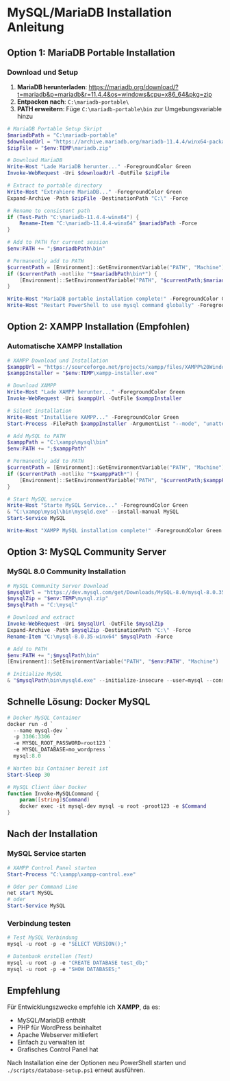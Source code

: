 # MySQL/MariaDB Installation Anleitung

## Option 1: MariaDB Portable Installation

### Download und Setup

1. **MariaDB herunterladen**: https://mariadb.org/download/?t=mariadb&p=mariadb&r=11.4.4&os=windows&cpu=x86_64&pkg=zip
2. **Entpacken nach**: `C:\mariadb-portable\`
3. **PATH erweitern**: Füge `C:\mariadb-portable\bin` zur Umgebungsvariable hinzu

```powershell
# MariaDB Portable Setup Skript
$mariadbPath = "C:\mariadb-portable"
$downloadUrl = "https://archive.mariadb.org/mariadb-11.4.4/winx64-packages/mariadb-11.4.4-winx64.zip"
$zipFile = "$env:TEMP\mariadb.zip"

# Download MariaDB
Write-Host "Lade MariaDB herunter..." -ForegroundColor Green
Invoke-WebRequest -Uri $downloadUrl -OutFile $zipFile

# Extract to portable directory
Write-Host "Extrahiere MariaDB..." -ForegroundColor Green
Expand-Archive -Path $zipFile -DestinationPath "C:\" -Force

# Rename to consistent path
if (Test-Path "C:\mariadb-11.4.4-winx64") {
    Rename-Item "C:\mariadb-11.4.4-winx64" $mariadbPath -Force
}

# Add to PATH for current session
$env:PATH += ";$mariadbPath\bin"

# Permanently add to PATH
$currentPath = [Environment]::GetEnvironmentVariable("PATH", "Machine")
if ($currentPath -notlike "*$mariadbPath\bin*") {
    [Environment]::SetEnvironmentVariable("PATH", "$currentPath;$mariadbPath\bin", "Machine")
}

Write-Host "MariaDB portable installation complete!" -ForegroundColor Green
Write-Host "Restart PowerShell to use mysql command globally" -ForegroundColor Yellow
```

## Option 2: XAMPP Installation (Empfohlen)

### Automatische XAMPP Installation

```powershell
# XAMPP Download und Installation
$xamppUrl = "https://sourceforge.net/projects/xampp/files/XAMPP%20Windows/8.2.12/xampp-windows-x64-8.2.12-0-VS16-installer.exe/download"
$xamppInstaller = "$env:TEMP\xampp-installer.exe"

# Download XAMPP
Write-Host "Lade XAMPP herunter..." -ForegroundColor Green
Invoke-WebRequest -Uri $xamppUrl -OutFile $xamppInstaller

# Silent installation
Write-Host "Installiere XAMPP..." -ForegroundColor Green
Start-Process -FilePath $xamppInstaller -ArgumentList "--mode", "unattended", "--unattendedmodeui", "none" -Wait

# Add MySQL to PATH
$xamppPath = "C:\xampp\mysql\bin"
$env:PATH += ";$xamppPath"

# Permanently add to PATH
$currentPath = [Environment]::GetEnvironmentVariable("PATH", "Machine")
if ($currentPath -notlike "*$xamppPath*") {
    [Environment]::SetEnvironmentVariable("PATH", "$currentPath;$xamppPath", "Machine")
}

# Start MySQL service
Write-Host "Starte MySQL Service..." -ForegroundColor Green
& "C:\xampp\mysql\bin\mysqld.exe" --install-manual MySQL
Start-Service MySQL

Write-Host "XAMPP MySQL installation complete!" -ForegroundColor Green
```

## Option 3: MySQL Community Server

### MySQL 8.0 Community Installation

```powershell
# MySQL Community Server Download
$mysqlUrl = "https://dev.mysql.com/get/Downloads/MySQL-8.0/mysql-8.0.35-winx64.zip"
$mysqlZip = "$env:TEMP\mysql.zip"
$mysqlPath = "C:\mysql"

# Download and extract
Invoke-WebRequest -Uri $mysqlUrl -OutFile $mysqlZip
Expand-Archive -Path $mysqlZip -DestinationPath "C:\" -Force
Rename-Item "C:\mysql-8.0.35-winx64" $mysqlPath -Force

# Add to PATH
$env:PATH += ";$mysqlPath\bin"
[Environment]::SetEnvironmentVariable("PATH", "$env:PATH", "Machine")

# Initialize MySQL
& "$mysqlPath\bin\mysqld.exe" --initialize-insecure --user=mysql --console
```

## Schnelle Lösung: Docker MySQL

```powershell
# Docker MySQL Container
docker run -d `
  --name mysql-dev `
  -p 3306:3306 `
  -e MYSQL_ROOT_PASSWORD=root123 `
  -e MYSQL_DATABASE=mo_wordpress `
  mysql:8.0

# Warten bis Container bereit ist
Start-Sleep 30

# MySQL Client über Docker
function Invoke-MySQLCommand {
    param([string]$Command)
    docker exec -it mysql-dev mysql -u root -proot123 -e $Command
}
```

## Nach der Installation

### MySQL Service starten

```powershell
# XAMPP Control Panel starten
Start-Process "C:\xampp\xampp-control.exe"

# Oder per Command Line
net start MySQL
# oder
Start-Service MySQL
```

### Verbindung testen

```powershell
# Test MySQL Verbindung
mysql -u root -p -e "SELECT VERSION();"

# Datenbank erstellen (Test)
mysql -u root -p -e "CREATE DATABASE test_db;"
mysql -u root -p -e "SHOW DATABASES;"
```

## Empfehlung

Für Entwicklungszwecke empfehle ich **XAMPP**, da es:

- MySQL/MariaDB enthält
- PHP für WordPress beinhaltet
- Apache Webserver mitliefert
- Einfach zu verwalten ist
- Grafisches Control Panel hat

Nach Installation eine der Optionen neu PowerShell starten und `./scripts/database-setup.ps1` erneut ausführen.

